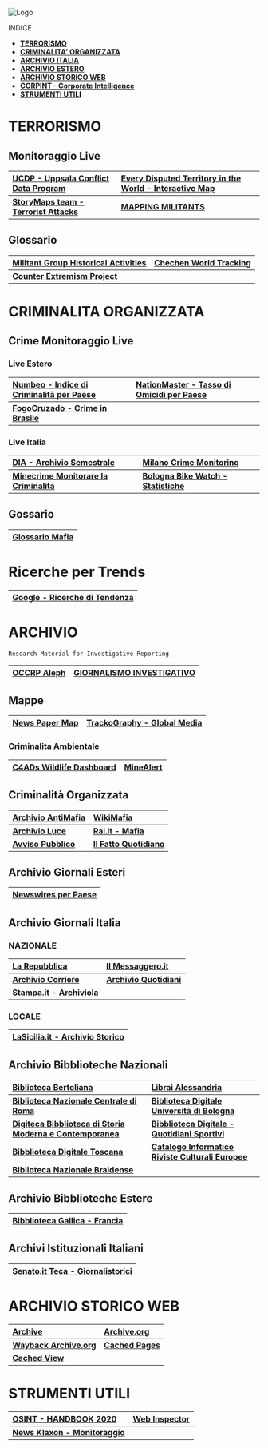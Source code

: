![Logo](https://user-images.githubusercontent.com/98583912/200357294-389cc67b-3cc5-4fdb-b260-660b4621cb74.gif)

INDICE

- [**TERRORISMO**](https://github.com/CScorza/OSINTInvestigation/edit/main/README.md#terrorismo)
- [**CRIMINALITA' ORGANIZZATA**](https://github.com/CScorza/OSINTInvestigation/edit/main/README.md#criminalit%C3%A0-organizzata)
- [**ARCHIVIO ITALIA**](https://github.com/CScorza/OSINTInvestigation/edit/main/README.md#archivio)
- [**ARCHIVIO ESTERO**](https://github.com/CScorza/OSINTInvestigation/edit/main/README.md#archivio-giornali-esteri)
- [**ARCHIVIO STORICO WEB**](https://github.com/CScorza/OSINTInvestigation/edit/main/README.md#archivio-storico-web)
- [**CORPINT - Corporate Intelligence**](https://github.com/CScorza/CORPINT-Corporate-Intelligence)
- [**STRUMENTI UTILI**](https://github.com/CScorza/OSINTInvestigation/edit/main/README.md#strumenti-utili)

# TERRORISMO

## Monitoraggio Live
|[**UCDP - Uppsala Conflict Data Program**](https://ucdp.uu.se/exploratory)|[**Every Disputed Territory in the World - Interactive Map**](http://metrocosm.com/disputed-territories-map.html)|
| :--- | :--- |  
|[**StoryMaps team - Terrorist Attacks**](https://storymaps.esri.com/stories/terrorist-attacks/)|[**MAPPING MILITANTS**](http://web.stanford.edu/group/mappingmilitants/cgi-bin/)|

## Glossario
|[**Militant Group Historical Activities**](https://www.start.umd.edu/gtd/search/BrowseBy.aspx?category=country)|[**Chechen World Tracking**](https://www.chechenmilitanttracking.com/)|
| :--- | :--- |  
|[**Counter Extremism Project**](https://www.counterextremism.com/glossary)||



# CRIMINALITA ORGANIZZATA 

## Crime Monitoraggio Live
### Live Estero
|[**Numbeo - Indice di Criminalità per Paese**](https://www.numbeo.com/crime/rankings_by_country.jsp)|[**NationMaster - Tasso di Omicidi per Paese**](https://www.nationmaster.com/country-info/stats/Crime/Violent-crime/Murder-rate)|
| :--- | :--- |  
|[**FogoCruzado - Crime in Brasile**](https://fogocruzado.org.br/)||

### Live Italia
|[**DIA - Archivio Semestrale**](https://direzioneinvestigativaantimafia.interno.gov.it/relazioni-semestrali/)|[**Milano Crime Monitoring**](http://milanocrimemonitoring.com/)|
| :--- | :--- |  
|[**Minecrime Monitorare la Criminalita**](https://www.anyreality.it/minecrime-monitorare-la-criminalita/)|[**Bologna Bike Watch - Statistiche**](http://www.bolognabikewatch.com/statistiche.php)|

## Gossario
|[**Glossario Mafia**](https://mafianeindanke.de/wp-content/uploads/GLOSSARIO-ITA.pdf)|
| :--- |

# Ricerche per Trends
|[**Google - Ricerche di Tendenza**](https://trends.google.com/trends)|
| :--- |



# ARCHIVIO 

```
Research Material for Investigative Reporting
```

|[**OCCRP Aleph**](https://data.occrp.org/)|[**GIORNALISMO INVESTIGATIVO**](https://www.journaliststoolbox.org/2022/11/06/investigative_backgrounding/)|
| :--- | :--- |

## Mappe 
|[**News Paper Map**](https://newspapermap.com/)|[**TrackoGraphy - Global Media**](https://trackography.org/)|
| :--- | :--- |  

### Criminalita Ambientale
|[**C4ADs Wildlife Dashboard**](https://wildlifedashboard.c4ads.org/)|[**MineAlert**](https://mine-alert.oxpeckers.org/#/map?latitude=-28.687890929617115&longitude=24.679500000000008&zoom=4)|
| :--- | :--- |  

## Criminalità Organizzata
|[**Archivio AntiMafia**](https://www.archivioantimafia.org/)|[**WikiMafia**](https://www.wikimafia.it/wiki/index.php?title=Pagina_principale)|
| :--- | :--- |  
|[**Archivio Luce**](https://www.archivioluce.com/)|[**Rai.it - Mafia**](https://www.teche.rai.it/tags/mafia/)|
|[**Avviso Pubblico**](https://www.avvisopubblico.it/home)|[**Il Fatto Quotidiano**](https://www.ilfattoquotidiano.it/tag/trattativa-stato-mafia/)|

## Archivio Giornali Esteri
|[**Newswires per Paese**](https://world.einnews.com/)|
| :--- | 

## Archivio Giornali Italia
### NAZIONALE

|[**La Repubblica**](https://ricerca.repubblica.it/ricerca/repubblica)|[**Il Messaggero.it**](https://shop.ilmessaggero.it/archivio)|
| :--- | :--- |  
|[**Archivio Corriere**](http://archivio.corriere.it/Archivio/interface/landing.html)|[**Archivio Quotidiani**](http://biblio.scipol.cab.unipd.it/cosa-cerchi/contenuti-cosa-cerchi/archivio-quotidiani)|
|[**Stampa.it - Archiviola**](http://www.archiviolastampa.it/)|

### LOCALE
|[**LaSicilia.it - Archivio Storico**](https://archiviostorico.lasicilia.it/lasicilia/newsstandarchive)|
| :--- | 

## Archivio Bibblioteche Nazionali

|[**Biblioteca Bertoliana**](https://www.bibliotecabertoliana.it/file/2935-Banca_dati_periodici.pdf)|[**Librai Alessandria**](http://digitale.alessandrina.librari.beniculturali.it/RicercaAvanzata.aspx?Tipo=periodico&Start=0&ShowResults=tutti&MaxResults=0)|
| :--- | :--- |  
|[**Biblioteca Nazionale Centrale di Roma**](http://digitale.bnc.roma.sbn.it/tecadigitale/giornali)|[**Biblioteca Digitale Università di Bologna**](https://amshistorica.unibo.it/periodici.php?init=1&srch)|
|[**Digiteca Bibblioteca di Storia Moderna e Contemporanea**](http://digiteca.bsmc.it/?l=periodici&t=Fanfulla%20della%20domenica)|[**Bibblioteca Digitale - Quotidiani Sportivi**](http://dlib.coninet.it/?q=node/8)|
|[**Bibblioteca Digitale Toscana**](http://www405.regione.toscana.it/TecaRicerca/home.jsp)|[**Catalogo Informatico Riviste Culturali Europee**](http://circe.lett.unitn.it/le_riviste/catalogo.html)|
|[**Biblioteca Nazionale Braidense**](http://emeroteca.braidense.it/indice_testate.php)||


## Archivio Bibblioteche Estere
|[**Bibblioteca Gallica - Francia**](https://gallica.bnf.fr/html/und/presse-et-revues/les-principaux-quotidiens?mode=desktop)|
| :--- |

## Archivi Istituzionali Italiani
|[**Senato.it Teca - Giornalistorici**](http://www.senato.it/teca/giornalistorici/27513a83-6cd9-3afa-97f7-ba5f3166bb40.html)|
| :--- |


# ARCHIVIO STORICO WEB
|[**Archive**](http://archive.is/)|[**Archive.org**](https://archive.org/)|
| :--- | :--- |
|[**Wayback Archive.org**](http://web.archive.org/)|[**Cached Pages**](http://www.cachedpages.com/)|
|[**Cached View**](http://cachedview.com/)||

# STRUMENTI UTILI
|[**OSINT - HANDBOOK 2020**](https://i-intelligence.eu/uploads/public-documents/OSINT_Handbook_2020.pdf)|[**Web Inspector**](https://gijn.org/2021/07/28/digging-up-hidden-data-with-the-web-inspector/)|
| :--- | :--- |  
|[**News Klaxon - Monitoraggio**](https://newsklaxon.org/)||
